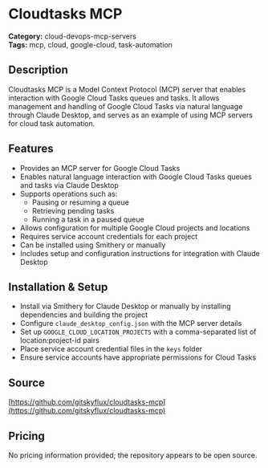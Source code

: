 # Cloudtasks MCP

**Category:** cloud-devops-mcp-servers  
**Tags:** mcp, cloud, google-cloud, task-automation

## Description
Cloudtasks MCP is a Model Context Protocol (MCP) server that enables interaction with Google Cloud Tasks queues and tasks. It allows management and handling of Google Cloud Tasks via natural language through Claude Desktop, and serves as an example of using MCP servers for cloud task automation.

## Features
- Provides an MCP server for Google Cloud Tasks
- Enables natural language interaction with Google Cloud Tasks queues and tasks via Claude Desktop
- Supports operations such as:
  - Pausing or resuming a queue
  - Retrieving pending tasks
  - Running a task in a paused queue
- Allows configuration for multiple Google Cloud projects and locations
- Requires service account credentials for each project
- Can be installed using Smithery or manually
- Includes setup and configuration instructions for integration with Claude Desktop

## Installation & Setup
- Install via Smithery for Claude Desktop or manually by installing dependencies and building the project
- Configure `claude_desktop_config.json` with the MCP server details
- Set up `GOOGLE_CLOUD_LOCATION_PROJECTS` with a comma-separated list of location:project-id pairs
- Place service account credential files in the `keys` folder
- Ensure service accounts have appropriate permissions for Cloud Tasks

## Source
[https://github.com/gitskyflux/cloudtasks-mcp](https://github.com/gitskyflux/cloudtasks-mcp)

## Pricing
No pricing information provided; the repository appears to be open source.